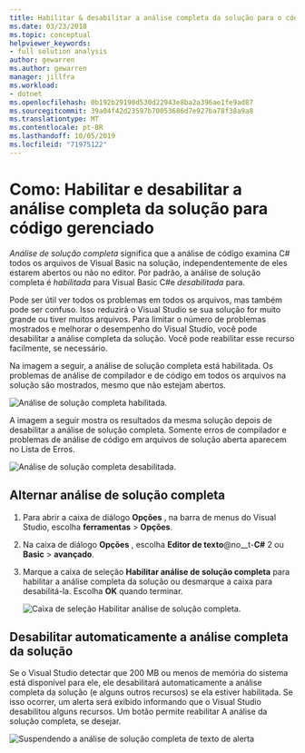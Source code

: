 ```yaml
---
title: Habilitar & desabilitar a análise completa da solução para o código gerenciado
ms.date: 03/23/2018
ms.topic: conceptual
helpviewer_keywords:
- full solution analysis
author: gewarren
ms.author: gewarren
manager: jillfra
ms.workload:
- dotnet
ms.openlocfilehash: 0b192b29190d530d22943e8ba2a396ae1fe9ad87
ms.sourcegitcommit: 39a04f42d23597b70053686d7e927ba78f38a9a8
ms.translationtype: MT
ms.contentlocale: pt-BR
ms.lasthandoff: 10/05/2019
ms.locfileid: "71975122"
---
```

# <a name="how-to-enable-and-disable-full-solution-analysis-for-managed-code"></a>Como: Habilitar e desabilitar a análise completa da solução para código gerenciado

*Análise de solução completa* significa que a análise de código examina C# todos os arquivos de Visual Basic na solução, independentemente de eles estarem abertos ou não no editor. Por padrão, a análise de solução completa é *habilitada* para Visual Basic C#e *desabilitada* para.

Pode ser útil ver todos os problemas em todos os arquivos, mas também pode ser confuso. Isso reduzirá o Visual Studio se sua solução for muito grande ou tiver muitos arquivos. Para limitar o número de problemas mostrados e melhorar o desempenho do Visual Studio, você pode desabilitar a análise completa da solução. Você pode reabilitar esse recurso facilmente, se necessário.

Na imagem a seguir, a análise de solução completa está habilitada. Os problemas de análise de compilador e de código em todos os arquivos na solução são mostrados, mesmo que não estejam abertos.

![Análise de solução completa habilitada.](../code-quality/media/fsa_enabled.png)

A imagem a seguir mostra os resultados da mesma solução depois de desabilitar a análise de solução completa. Somente erros de compilador e problemas de análise de código em arquivos de solução aberta aparecem no Lista de Erros.

![Análise de solução completa desabilitada.](../code-quality/media/fsa_disabled.png)

## <a name="toggle-full-solution-analysis"></a>Alternar análise de solução completa

1. Para abrir a caixa de diálogo **Opções** , na barra de menus do Visual Studio, escolha **ferramentas** > **Opções**.

1. Na caixa de diálogo **Opções** , escolha **Editor de texto**@no__t-**C#** 2 ou **Basic** > **avançado**.

1. Marque a caixa de seleção **Habilitar análise de solução completa** para habilitar a análise completa da solução ou desmarque a caixa para desabilitá-la. Escolha **OK** quando terminar.

   ![Caixa de seleção Habilitar análise de solução completa.](../code-quality/media/options-enable-full-solution-analysis.png)

## <a name="automatically-disable-full-solution-analysis"></a>Desabilitar automaticamente a análise completa da solução

Se o Visual Studio detectar que 200 MB ou menos de memória do sistema está disponível para ele, ele desabilitará automaticamente a análise completa da solução (e alguns outros recursos) se ela estiver habilitada. Se isso ocorrer, um alerta será exibido informando que o Visual Studio desabilitou alguns recursos. Um botão permite reabilitar A análise da solução completa, se desejar.

![Suspendendo a análise de solução completa de texto de alerta](../code-quality/media/fsa_alert.png)